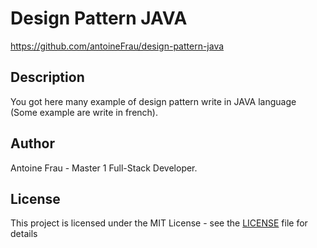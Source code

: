 # Design Pattern JAVA

https://github.com/antoineFrau/design-pattern-java

## Description 
You got here many example of design pattern write in JAVA language (Some example are write in french).

## Author
Antoine Frau - Master 1 Full-Stack Developer.

## License

This project is licensed under the MIT License - see the [LICENSE](LICENSE) file for details
